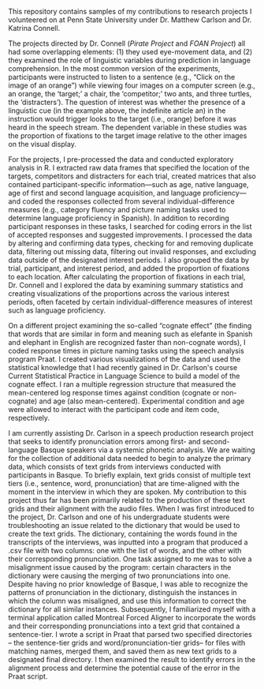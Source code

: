 This repository contains samples of my contributions to research projects I volunteered on at Penn State University under Dr. Matthew Carlson and Dr. Katrina Connell.

  The projects directed by Dr. Connell (_Pirate Project_ and _FOAN Project_) all had some overlapping elements: (1) they used eye-movement data, and (2) they examined the role of linguistic variables during prediction in language comprehension. In the most common version of the experiments, participants were instructed to listen to a sentence (e.g., “Click on the image of an orange”) while viewing four images on a computer screen (e.g., an orange, the ‘target;’ a chair, the ‘competitor;’ two ants, and three turtles, the ‘distracters’). The question of interest was whether the presence of a linguistic cue (in the example above, the indefinite article an) in the instruction would trigger looks to the target (i.e., orange) before it was heard in the speech stream. The dependent variable in these studies was the proportion of fixations to the target image relative to the other images on the visual display.
  
  For the projects, I pre-processed the data and conducted exploratory analysis in R. I extracted raw data frames that specified the location of the targets, competitors and distracters for each trial, created matrices that also contained participant-specific information—such as age, native language, age of first and second language acquisition, and language proficiency— and coded the responses collected from several individual-difference measures (e.g., category fluency and picture naming tasks used to determine language proficiency in Spanish). In addition to recording participant responses in these tasks, I searched for coding errors in the list of accepted responses and suggested improvements. I processed the data by altering and confirming data types, checking for and removing duplicate data, filtering out missing data, filtering out invalid responses, and excluding data outside of the designated interest periods. I also grouped the data by trial, participant, and interest period, and added the proportion of fixations to each location. After calculating the proportion of fixations in each trial, Dr. Connell and I explored the data by examining summary statistics and creating visualizations of the proportions across the various interest periods, often faceted by certain individual-difference measures of interest such as language proficiency. 
  
  On a different project examining the so-called “cognate effect” (the finding that words that are similar in form and meaning such as elefante in Spanish and elephant in English are recognized faster than non-cognate words), I coded response times in picture naming tasks using the speech analysis program Praat. I created various visualizations of the data and used the statistical knowledge that I had recently gained in Dr. Carlson's course Current Statistical Practice in Language Science to build a model of the cognate effect. I ran a multiple regression structure that measured the mean-centered log response times against condition (cognate or non-cognate) and age (also mean-centered). Experimental condition and age were allowed to interact with the participant code and item code, respectively.
  
  I am currently assisting Dr. Carlson in a speech production research project that seeks to identify pronunciation errors among first- and second-language Basque speakers via a systemic phonetic analysis. We are waiting for the collection of additional data needed to begin to analyze the primary data, which consists of text grids from interviews conducted with participants in Basque. To briefly explain, text grids consist of multiple text tiers (i.e., sentence, word, pronunciation) that are time-aligned with the moment in the interview in which they are spoken. My contribution to this project thus far has been primarily related to the production of these text grids and their alignment with the audio files. When I was first introduced to the project, Dr. Carlson and one of his undergraduate students were troubleshooting an issue related to the dictionary that would be used to create the text grids. The dictionary, containing the words found in the transcripts of the interviews, was inputted into a program that produced a .csv file with two columns: one with the list of words, and the other with their corresponding pronunciation. One task assigned to me was to solve a misalignment issue caused by the program: certain characters in the dictionary were causing the merging of two pronunciations into one. Despite having no prior knowledge of Basque, I was able to recognize the patterns of pronunciation in the dictionary, distinguish the instances in which the column was misaligned, and use this information to correct the dictionary for all similar instances. Subsequently, I familiarized myself with a terminal application called Montreal Forced Aligner to incorporate the words and their corresponding pronunciations into a text grid that contained a sentence-tier. I wrote a script in Praat that parsed two specified directories – the sentence-tier grids and word/pronunciation-tier grids– for files with matching names, merged them, and saved them as new text grids to a designated final directory. I then examined the result to identify errors in the alignment process and determine the potential cause of the error in the Praat script.
